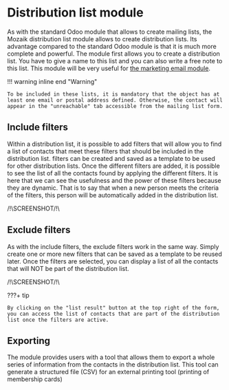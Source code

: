 # Distribution list module

As with the standard Odoo module that allows to create mailing lists, the Mozaik distribution list module allows to create distribution lists. Its advantage compared to the standard Odoo module is that it is much more complete and powerful. The module first allows you to create a distribution list. You have to give a name to this list and you can also write a free note to this list. This module will be very useful for <a href=https://mozaik-association.github.io/mozaik/email-marketing tagret="_blank">the marketing email module</a>. 

!!! warning inline end "Warning"

    To be included in these lists, it is mandatory that the object has at least one email or postal address defined. Otherwise, the contact will appear in the "unreachable" tab accessible from the mailing list form.
## Include filters

Within a distribution list, it is possible to add filters that will allow you to find a list of contacts that meet these filters that should be included in the distribution list. filters can be created and saved as a template to be used for other distribution lists. Once the different filters are added, it is possible to see the list of all the contacts found by applying the different filters. It is here that we can see the usefulness and the power of these filters because they are dynamic. That is to say that when a new person meets the criteria of the filters, this person will be automatically added in the distribution list.

/!\SCREENSHOT/!\ 

## Exclude filters

As with the include filters, the exclude filters work in the same way. Simply create one or more new filters that can be saved as a template to be reused later. Once the filters are selected, you can display a list of all the contacts that will NOT be part of the distribution list.

/!\SCREENSHOT/!\ 

???+ tip

    By clicking on the "list result" button at the top right of the form, you can access the list of contacts that are part of the distribution list once the filters are active.


## Exporting

The module provides users with a tool that allows them to export a whole series of information from the contacts in the distribution list. This tool can generate a structured file (CSV) for an external printing tool (printing of membership cards)
